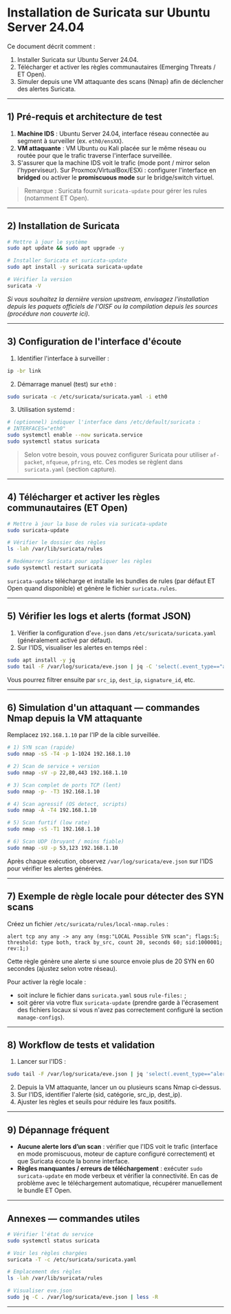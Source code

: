# Installation de Suricata sur Ubuntu Server 24.04

Ce document décrit comment :

1. Installer Suricata sur Ubuntu Server 24.04.
2. Télécharger et activer les règles communautaires (Emerging Threats / ET Open).
3. Simuler depuis une VM attaquante des scans (Nmap) afin de déclencher des alertes Suricata.

---

## 1) Pré‑requis et architecture de test

1. **Machine IDS** : Ubuntu Server 24.04, interface réseau connectée au segment à surveiller (ex. `eth0/ensXX`).
2. **VM attaquante** : VM Ubuntu ou Kali placée sur le même réseau ou routée pour que le trafic traverse l'interface surveillée.
3. S'assurer que la machine IDS voit le trafic (mode pont / mirror selon l'hyperviseur). Sur Proxmox/VirtualBox/ESXi : configurer l'interface en **bridged** ou activer le **promiscuous mode** sur le bridge/switch virtuel.

> Remarque : Suricata fournit `suricata-update` pour gérer les rules (notamment ET Open). 
---

## 2) Installation de Suricata

```bash
# Mettre à jour le système
sudo apt update && sudo apt upgrade -y

# Installer Suricata et suricata-update
sudo apt install -y suricata suricata-update

# Vérifier la version
suricata -V
```

*Si vous souhaitez la dernière version upstream, envisagez l'installation depuis les paquets officiels de l'OISF ou la compilation depuis les sources (procédure non couverte ici).*

---

## 3) Configuration de l'interface d'écoute

1. Identifier l'interface à surveiller :

```bash
ip -br link
```

2. Démarrage manuel (test) sur `eth0` :

```bash
sudo suricata -c /etc/suricata/suricata.yaml -i eth0
```

3. Utilisation systemd :

```bash
# (optionnel) indiquer l'interface dans /etc/default/suricata :
# INTERFACES="eth0"
sudo systemctl enable --now suricata.service
sudo systemctl status suricata
```

> Selon votre besoin, vous pouvez configurer Suricata pour utiliser `af-packet`, `nfqueue`, `pfring`, etc. Ces modes se règlent dans `suricata.yaml` (section capture).

---

## 4) Télécharger et activer les règles communautaires (ET Open)

```bash
# Mettre à jour la base de rules via suricata-update
sudo suricata-update

# Vérifier le dossier des règles
ls -lah /var/lib/suricata/rules

# Redémarrer Suricata pour appliquer les règles
sudo systemctl restart suricata
```

`suricata-update` télécharge et installe les bundles de rules (par défaut ET Open quand disponible) et génère le fichier `suricata.rules`.

---

## 5) Vérifier les logs et alerts (format JSON)

1. Vérifier la configuration d'`eve.json` dans `/etc/suricata/suricata.yaml` (généralement activé par défaut).
2. Sur l'IDS, visualiser les alertes en temps réel :

```bash
sudo apt install -y jq
sudo tail -F /var/log/suricata/eve.json | jq -C 'select(.event_type=="alert")'
```

Vous pourrez filtrer ensuite par `src_ip`, `dest_ip`, `signature_id`, etc.

---

## 6) Simulation d'un attaquant — commandes Nmap depuis la VM attaquante

Remplacez `192.168.1.10` par l'IP de la cible surveillée.

```bash
# 1) SYN scan (rapide)
sudo nmap -sS -T4 -p 1-1024 192.168.1.10

# 2) Scan de service + version
sudo nmap -sV -p 22,80,443 192.168.1.10

# 3) Scan complet de ports TCP (lent)
sudo nmap -p- -T3 192.168.1.10

# 4) Scan agressif (OS detect, scripts)
sudo nmap -A -T4 192.168.1.10

# 5) Scan furtif (low rate)
sudo nmap -sS -T1 192.168.1.10

# 6) Scan UDP (bruyant / moins fiable)
sudo nmap -sU -p 53,123 192.168.1.10
```

Après chaque exécution, observez `/var/log/suricata/eve.json` sur l'IDS pour vérifier les alertes générées.

---

## 7) Exemple de règle locale pour détecter des SYN scans

Créez un fichier `/etc/suricata/rules/local-nmap.rules` :

```suricata
alert tcp any any -> any any (msg:"LOCAL Possible SYN scan"; flags:S; threshold: type both, track by_src, count 20, seconds 60; sid:1000001; rev:1;)
```

Cette règle génère une alerte si une source envoie plus de 20 SYN en 60 secondes (ajustez selon votre réseau).

Pour activer la règle locale :
- soit inclure le fichier dans `suricata.yaml` sous `rule-files:` ;
- soit gérer via votre flux `suricata-update` (prendre garde à l'écrasement des fichiers locaux si vous n'avez pas correctement configuré la section `manage-configs`).

---

## 8) Workflow de tests et validation

1. Lancer sur l'IDS :

```bash
sudo tail -F /var/log/suricata/eve.json | jq 'select(.event_type=="alert")'
```

2. Depuis la VM attaquante, lancer un ou plusieurs scans Nmap ci‑dessus.
3. Sur l'IDS, identifier l'alerte (sid, catégorie, src_ip, dest_ip).
4. Ajuster les règles et seuils pour réduire les faux positifs.

---

## 9) Dépannage fréquent

- **Aucune alerte lors d’un scan** : vérifier que l'IDS voit le trafic (interface en mode promiscuous, moteur de capture configuré correctement) et que Suricata écoute la bonne interface.
- **Règles manquantes / erreurs de téléchargement** : exécuter `sudo suricata-update` en mode verbeux et vérifier la connectivité. En cas de problème avec le téléchargement automatique, récupérer manuellement le bundle ET Open.


---

## Annexes — commandes utiles

```bash
# Vérifier l'état du service
sudo systemctl status suricata

# Voir les règles chargées
suricata -T -c /etc/suricata/suricata.yaml

# Emplacement des règles
ls -lah /var/lib/suricata/rules

# Visualiser eve.json
sudo jq -C . /var/log/suricata/eve.json | less -R
```

---


